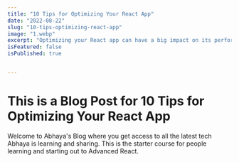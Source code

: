 ```yaml
---
title: "10 Tips for Optimizing Your React App"
date: "2022-08-22"
slug: "10-tips-optimizing-react-app"
image: "1.webp"
excerpt: "Optimizing your React app can have a big impact on its performance and user experience."
isFeatured: false
isPublished: true


---
```


# This is a Blog Post for 10 Tips for Optimizing Your React App

Welcome to Abhaya's Blog where you get access to all the latest tech Abhaya is learning and sharing. This is the starter course for people learning and starting out to Advanced React.